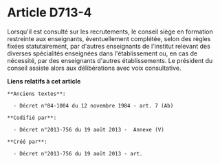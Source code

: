 # Article D713-4

Lorsqu'il est consulté sur les recrutements, le conseil siège en formation restreinte aux enseignants, éventuellement
complétée, selon des règles fixées statutairement, par d'autres enseignants de l'institut relevant des diverses spécialités
enseignées dans l'établissement ou, en cas de nécessité, par des enseignants d'autres établissements. Le président du conseil
assiste alors aux délibérations avec voix consultative.

**Liens relatifs à cet article**

	**Anciens textes**:

	  - Décret n°84-1004 du 12 novembre 1984 - art. 7 (Ab)

	**Codifié par**:

	  - Décret n°2013-756 du 19 août 2013 -  Annexe (V)

	**Créé par**:

	  - Décret n°2013-756 du 19 août 2013 - art.
